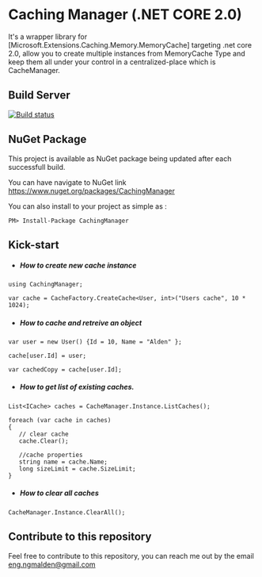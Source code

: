 # Caching Manager (.NET CORE 2.0)

It's a wrapper library for [Microsoft.Extensions.Caching.Memory.MemoryCache] targeting .net core 2.0, allow you to create multiple instances from MemoryCache Type and keep them all under your control in a centralized-place which is CacheManager.


## Build Server

 [![Build status](https://ci.appveyor.com/api/projects/status/a3uxxqdk0e6incv1?svg=true)](https://ci.appveyor.com/project/almez/cachingmanager-kw9tl)


## NuGet Package
This project is available as NuGet package being updated after each successfull build.

You can have navigate to NuGet link  https://www.nuget.org/packages/CachingManager

You can also install to your project as simple as :

```
PM> Install-Package CachingManager
```


 ## Kick-start

 * ##### How to create new cache instance
 ```
 using CachingManager;
 
 var cache = CacheFactory.CreateCache<User, int>("Users cache", 10 * 1024);
 ```
 
* ##### How to cache and retreive an object
 ```
 var user = new User() {Id = 10, Name = "Alden" };
 
 cache[user.Id] = user;
 
 var cachedCopy = cache[user.Id];
  ```
  
* ##### How to get list of existing caches.
 ```
List<ICache> caches = CacheManager.Instance.ListCaches();

foreach (var cache in caches)
{
    // clear cache
    cache.Clear();

    //cache properties
    string name = cache.Name;
    long sizeLimit = cache.SizeLimit;
}
  ```
  
* ##### How to clear all caches
 ```
 CacheManager.Instance.ClearAll();
 ```

## Contribute to this repository
Feel free to contribute to this repository, you can reach me out by the email eng.ngmalden@gmail.com

